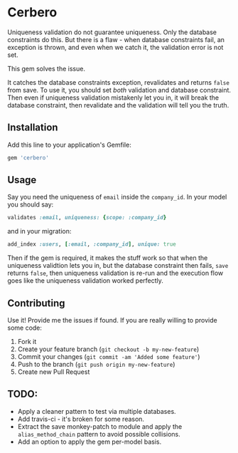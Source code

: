 # Cerbero

Uniqueness validation do not guarantee uniqueness. Only the database
constraints do this. But there is a flaw - when database constraints
fail, an exception is thrown, and even when we catch it, the validation
error is not set.

This gem solves the issue.

It catches the database constraints exception, revalidates and returns
`false` from save. To use it, you should set _both_ validation and
database constraint. Then even if uniqueness validation mistakenly let
you in, it will break the database constraint, then revalidate and the
validation will tell you the truth.

## Installation

Add this line to your application's Gemfile:

```ruby
gem 'cerbero'
```

## Usage

Say you need the uniqueness of `email` inside the `company_id`. In your
model you should say:

```ruby
validates :email, uniqueness: {scope: :company_id}
```

and in your migration:

```ruby
add_index :users, [:email, :company_id], unique: true
```

Then if the gem is required, it makes the stuff work so that when the
uniqueness validtion lets you in, but the database constraint then
fails, `save` returns `false`, then uniqueness validation is re-run and
the execution flow goes like the uniqueness validation worked perfectly.


## Contributing

Use it! Provide me the issues if found. If you are really willing to
provide some code:

1. Fork it
2. Create your feature branch (`git checkout -b my-new-feature`)
3. Commit your changes (`git commit -am 'Added some feature'`)
4. Push to the branch (`git push origin my-new-feature`)
5. Create new Pull Request

## TODO:

- Apply a cleaner pattern to test via multiple databases.
- Add travis-ci - it's broken for some reason.
- Extract the save monkey-patch to module and apply the
`alias_method_chain` pattern to avoid possible collisions.
- Add an option to apply the gem per-model basis.
